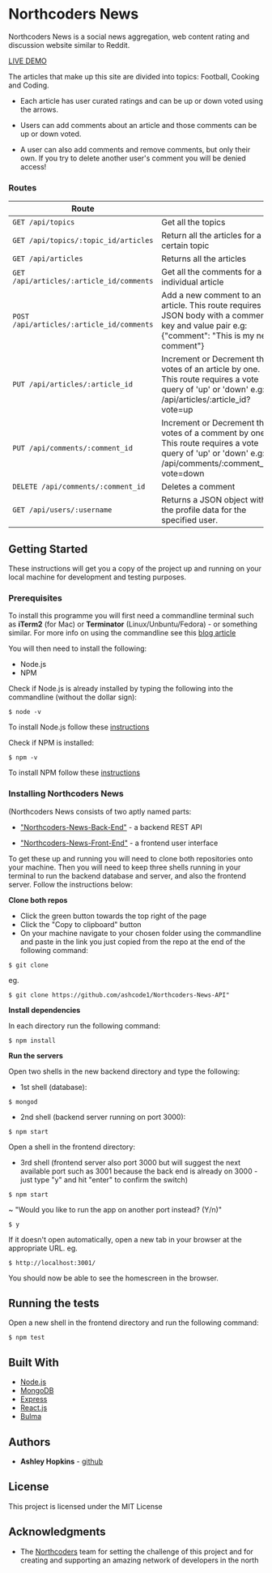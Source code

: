 # Northcoders News

Northcoders News is a social news aggregation, web content rating and discussion website similar to Reddit.

[LIVE DEMO](https://nc-news-fe.herokuapp.com/)

The articles that make up this site are divided into topics: Football, Cooking and Coding.

* Each article has user curated ratings and can be up or down voted using the arrows.

* Users can add comments about an article and those comments can be up or down voted.

* A user can also add comments and remove comments, but only their own. If you try to delete another user's comment you will be denied access!

### Routes

| Route |   |
| ------|---|
| `GET /api/topics` | Get all the topics |
| `GET /api/topics/:topic_id/articles` | Return all the articles for a certain topic |
| `GET /api/articles` | Returns all the articles |
| `GET /api/articles/:article_id/comments` | Get all the comments for a individual article |
| `POST /api/articles/:article_id/comments` | Add a new comment to an article. This route requires a JSON body with a comment key and value pair e.g: {"comment": "This is my new comment"} |
| `PUT /api/articles/:article_id` | Increment or Decrement the votes of an article by one. This route requires a vote query of 'up' or 'down' e.g: /api/articles/:article_id?vote=up |
| `PUT /api/comments/:comment_id` | Increment or Decrement the votes of a comment by one. This route requires a vote query of 'up' or 'down' e.g: /api/comments/:comment_id?vote=down |
| `DELETE /api/comments/:comment_id` | Deletes a comment |
| `GET /api/users/:username` | Returns a JSON object with the profile data for the specified user. |


## Getting Started

These instructions will get you a copy of the project up and running on your local machine for development and testing purposes. 

### Prerequisites

To install this programme you will first need a commandline terminal such as **iTerm2** (for Mac) or **Terminator** (Linux/Unbuntu/Fedora) - or something similar. For more info on using the commandline see this [blog article](https://lifehacker.com/5633909/who-needs-a-mouse-learn-to-use-the-command-line-for-almost-anything)

You will then need to install the following:

* Node.js 
* NPM

Check if Node.js is already installed by typing the following into the commandline (without the dollar sign):


```
$ node -v 
```

To install Node.js follow these [instructions](https://nodejs.org/en/download/package-manager/#osx)

Check if NPM is installed:

```
$ npm -v
```

To install NPM follow these [instructions](https://docs.npmjs.com/getting-started/installing-node)

### Installing Northcoders News

(Northcoders News consists of two aptly named parts: 

* ["Northcoders-News-Back-End"](https://github.com/ashcode1/Northcoders-News-API) - a backend REST API    

* ["Northcoders-News-Front-End"](https://github.com/ashcode1/Northcoders-News-Front-End) - a frontend user interface
  

To get these up and running you will need to clone both repositories onto your machine. Then you will need to keep three shells running in your terminal to run the backend database and server, and also the frontend server. Follow the instructions below:

**Clone both repos** 

* Click the green button towards the top right of the page
* Click the "Copy to clipboard" button
* On your machine navigate to your chosen folder using the commandline and paste in the link you just copied from the repo at the end of the following command:
```
$ git clone 
```
eg. 

```
$ git clone https://github.com/ashcode1/Northcoders-News-API"
```

**Install dependencies**

In each directory run the following command:

```
$ npm install
```

**Run the servers**

Open two shells in the new backend directory and type the following:

* 1st shell (database):

```
$ mongod
```
* 2nd shell (backend server running on port 3000):
```
$ npm start
```
Open a shell in the frontend directory:
* 3rd shell (frontend server also port 3000 but will suggest the next available port such as 3001 because the back end is already on 3000 - just type "y" and hit "enter" to confirm the switch)

```
$ npm start
```
~ "Would you like to run the app on another port instead? (Y/n)" 

```
$ y
```

If it doesn't open automatically, open a new tab in your browser at the appropriate URL. eg.

```
$ http://localhost:3001/
```
You should now be able to see the homescreen in the browser.


## Running the tests

Open a new shell in the frontend directory and run the following command:

```
$ npm test
```

## Built With

* [Node.js](https://nodejs.org/en/) 
* [MongoDB](https://www.mongodb.com/) 
* [Express](https://expressjs.com/) 
* [React.js](https://reactjs.org/) 
* [Bulma](https://bulma.io/) 

## Authors

* **Ashley Hopkins** - [github](https://github.com/ashcode1)

## License

This project is licensed under the MIT License

## Acknowledgments


* The [Northcoders](https://northcoders.com/start-coding?ads_cmpid=949839241&ads_adid=47028772797&ads_matchtype=b&ads_network=g&ads_creative=228828910521&utm_term=northcoders&ads_targetid=kwd-375530169794&utm_campaign=&utm_source=adwords&utm_medium=ppc&ttv=2&gclid=Cj0KCQjwp_DPBRCZARIsAGOZYBT3fLL0ytyxD4YrK04zMgVM0T8YqqXfcIeKyjTQ61QL3UEpZk1K_ToaAmiCEALw_wcB) team for setting the challenge of this project and for creating and supporting an amazing network of developers in the north 
